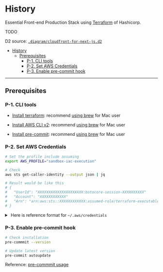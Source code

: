 # History

Essential Front-end Production Stack using [Terraform](https://developer.hashicorp.com/terraform/intro) of Hashicorp.

TODO

D2 source: [`.diagram/cloudfront-for-next-js.d2`](.diagram/cloudfront-for-next-js.d2)

- [History](#history)
  - [Prerequisites](#prerequisites)
    - [P-1. CLI tools](#p-1-cli-tools)
    - [P-2. Set AWS Credentials](#p-2-set-aws-credentials)
    - [P-3. Enable pre-commit hook](#p-3-enable-pre-commit-hook)

---

## Prerequisites

### P-1. CLI tools

- [Install terraform](https://developer.hashicorp.com/terraform/downloads):
  recommend [using brew](https://formulae.brew.sh/formula/terraform) for Mac user

- [Install AWS CLI v2](https://docs.aws.amazon.com/cli/latest/userguide/getting-started-install.html):
  recommend [using brew](https://formulae.brew.sh/formula/awscli) for Mac user

- [Install pre-commit](https://pre-commit.com/#install):
  recommend [using brew](https://formulae.brew.sh/formula/pre-commit) for Mac user

### P-2. Set AWS Credentials

```bash
# Set the profile include assuming
export AWS_PROFILE="sandbox-iac-execution"

# Check
aws sts get-caller-identity --output json | jq

# Result would be like this
# {
#   "UserId": "XXXXXXXXXXXXXXXXXXXXX:botocore-session-XXXXXXXXXX"
#   "Account": "XXXXXXXXXXXX"
#   "Arn": "arn:aws:sts::XXXXXXXXXXXX:assumed-role/terraform-executable-role/botocore-session-XXXXXXXXXX"
# }
```

<details>
<summary>&nbsp;Here is reference format for <code>~/.aws/credentials</code></summary><br/>

```properties
# =======================================================================

# IAM User:  sandbox
# IAM Group: sandbox-admin
# IAM Role:  terraform-executable-role

[sandbox-user-in-admin-group]
aws_access_key_id     = <IAM_USER_CREDENTIALS_ACCESS_KEY>
aws_secret_access_key = <IAM_USER_CREDENTIALS_SECRET_KEY>

[sandbox-iac-execution]
source_profile = sandbox-user-in-admin-group
role_arn       = arn:aws:iam::<ACCOUNT_ID>:role/<IAM_ROLE_NAME>

# =======================================================================
```

</details>

### P-3. Enable pre-commit hook

```bash
# Check installation
pre-commmit --version

# Update latest version
pre-commit autoupdate
```

Reference: [pre-commmit usage](https://pre-commit.com/#usage)
